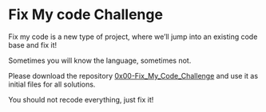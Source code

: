 # Fix My code Challenge
Fix my code is a new type of project, where we’ll jump into an existing 
code base and fix it!

Sometimes you will know the language, sometimes not.

Please download the repository 
[0x00-Fix_My_Code_Challenge](https://intranet.alxswe.com/rltoken/rq-j1VNUKRTQoADfDRXJmg) 
and use it as initial files for all solutions.

You should not recode everything, just fix it!
